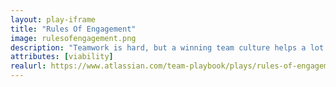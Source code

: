 ```yaml
---
layout: play-iframe
title: "Rules Of Engagement"
image: rulesofengagement.png
description: "Teamwork is hard, but a winning team culture helps a lot. Collaboratively define the social norms that'll become your team's customized secret sauce."
attributes: [viability]
realurl: https://www.atlassian.com/team-playbook/plays/rules-of-engagement
---
```

